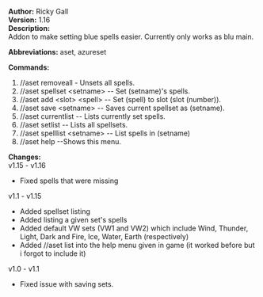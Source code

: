 **Author:** Ricky Gall  
**Version:** 1.16  
**Description:**  
Addon to make setting blue spells easier. Currently only works as blu main.

**Abbreviations:** aset, azureset

**Commands:**
 1. //aset removeall - Unsets all spells.
 2. //aset spellset &lt;setname&gt; -- Set (setname)'s spells.
 3. //aset add &lt;slot&gt; &lt;spell&gt; -- Set (spell) to slot (slot (number)).
 4. //aset save &lt;setname&gt; -- Saves current spellset as (setname).
 5. //aset currentlist -- Lists currently set spells.
 6. //aset setlist -- Lists all spellsets.
 7. //aset spelllist &lt;setname&gt; -- List spells in (setname)
 8. //aset help --Shows this menu.
 
**Changes:**  
v1.15 - v1.16  
 * Fixed spells that were missing

v1.1 - v1.15  
 * Added spellset listing
 * Added listing a given set's spells
 * Added default VW sets (VW1 and VW2) which include Wind, Thunder, Light, Dark and Fire, Ice, Water, Earth (respectively)
 * Added //aset list into the help menu given in game (it worked before but i forgot to include it)
  
v1.0 - v1.1  
 * Fixed issue with saving sets.

